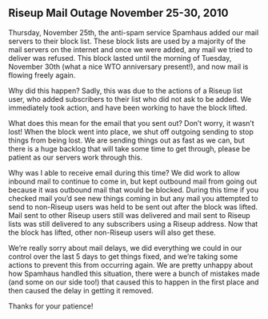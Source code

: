 ## Riseup Mail Outage November 25-30, 2010

Thursday, November 25th, the anti-spam service Spamhaus added our mail servers to their block list. These block lists are used by a majority of the mail servers on the internet and once we were added, any mail we tried to deliver was refused. This block lasted until the morning of Tuesday, November 30th (what a nice WTO anniversary present!), and now mail is flowing freely again.

Why did this happen? Sadly, this was due to the actions of a Riseup list user, who added subscribers to their list who did not ask to be added. We immediately took action, and have been working to have the block lifted.

What does this mean for the email that you sent out? Don’t worry, it wasn’t lost! When the block went into place, we shut off outgoing sending to stop things from being lost. We are sending things out as fast as we can, but there is a huge backlog that will take some time to get through, please be patient as our servers work through this.

Why was I able to receive email during this time? We did work to allow inbound mail to continue to come in, but kept outbound mail from going out because it was outbound mail that would be blocked. During this time if you checked mail you’d see new things coming in but any mail you attempted to send to non-Riseup users was held to be sent out after the block was lifted. Mail sent to other Riseup users still was delivered and mail sent to Riseup lists was still delivered to any subscribers using a Riseup address. Now that the block has lifted, other non-Riseup users will also get these.

We’re really sorry about mail delays, we did everything we could in our control over the last 5 days to get things fixed, and we’re taking some actions to prevent this from occurring again. We are pretty unhappy about how Spamhaus handled this situation, there were a bunch of mistakes made (and some on our side too!) that caused this to happen in the first place and then caused the delay in getting it removed.

Thanks for your patience!
